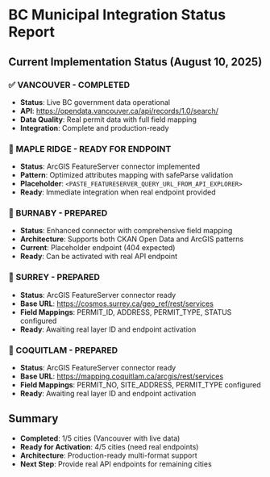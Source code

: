 # BC Municipal Integration Status Report

## Current Implementation Status (August 10, 2025)

### ✅ VANCOUVER - COMPLETED
- **Status**: Live BC government data operational
- **API**: https://opendata.vancouver.ca/api/records/1.0/search/
- **Data Quality**: Real permit data with full field mapping
- **Integration**: Complete and production-ready

### 🔄 MAPLE RIDGE - READY FOR ENDPOINT
- **Status**: ArcGIS FeatureServer connector implemented
- **Pattern**: Optimized attributes mapping with safeParse validation
- **Placeholder**: `<PASTE_FEATURESERVER_QUERY_URL_FROM_API_EXPLORER>`
- **Ready**: Immediate integration when real endpoint provided

### 🔄 BURNABY - PREPARED
- **Status**: Enhanced connector with comprehensive field mapping
- **Architecture**: Supports both CKAN Open Data and ArcGIS patterns
- **Current**: Placeholder endpoint (404 expected)
- **Ready**: Can be activated with real API endpoint

### 🔄 SURREY - PREPARED  
- **Status**: ArcGIS FeatureServer connector ready
- **Base URL**: https://cosmos.surrey.ca/geo_ref/rest/services
- **Field Mappings**: PERMIT_ID, ADDRESS, PERMIT_TYPE, STATUS configured
- **Ready**: Awaiting real layer ID and endpoint activation

### 🔄 COQUITLAM - PREPARED
- **Status**: ArcGIS FeatureServer connector ready  
- **Base URL**: https://mapping.coquitlam.ca/arcgis/rest/services
- **Field Mappings**: PERMIT_NO, SITE_ADDRESS, PERMIT_TYPE configured
- **Ready**: Awaiting real layer ID and endpoint activation

## Summary
- **Completed**: 1/5 cities (Vancouver with live data)
- **Ready for Activation**: 4/5 cities (need real endpoints)
- **Architecture**: Production-ready multi-format support
- **Next Step**: Provide real API endpoints for remaining cities
